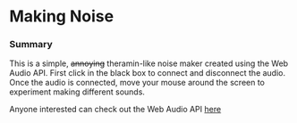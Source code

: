 # Making Noise

### Summary 

This is a simple, ~~annoying~~ theramin-like noise maker created using the Web Audio API. First click in the black box to connect and disconnect the audio. Once the audio is connected, move your mouse around the screen to experiment making different sounds.

Anyone interested can check out the Web Audio API [here](https://developer.mozilla.org/en-US/docs/Web/API/Web_Audio_API)